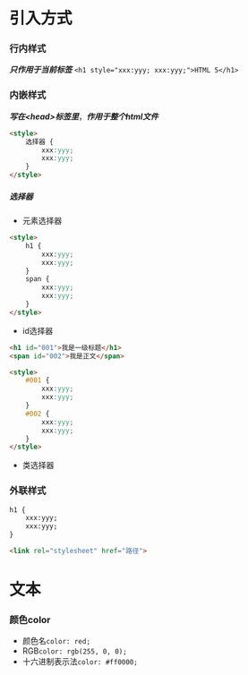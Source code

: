 # 引入方式
### 行内样式
***只作用于当前标签***
`<h1 style="xxx:yyy; xxx:yyy;">HTML 5</h1>`
### 内嵌样式
***写在\<head\>标签里***，***作用于整个html文件***
```html
<style>
	选择器 {
		xxx:yyy;
		xxx:yyy;
	}
</style>
```
##### 选择器
- 元素选择器
```html
<style>
	h1 {
		xxx:yyy;
		xxx:yyy;
	}
	span {
		xxx:yyy;
		xxx:yyy;
	}
</style>
```
- id选择器
```html
<h1 id="001">我是一级标题</h1>
<span id="002">我是正文</span>
```
```html
<style>
	#001 {
		xxx:yyy;
		xxx:yyy;
	}
	#002 {
		xxx:yyy;
		xxx:yyy;
	}
</style>
```

- 类选择器
### 外联样式
```html
h1 {
	xxx:yyy;
	xxx:yyy;
}
```
```html
<link rel="stylesheet" href="路径">
```
# 文本
### 颜色color
- 颜色名`color: red;`
- RGB`color: rgb(255, 0, 0);`
- 十六进制表示法`color: #ff0000;`















